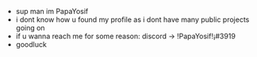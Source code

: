 - sup man im PapaYosif
- i dont know how u found my profile as i dont have many public projects going on
- if u wanna reach me for some reason: discord -> !PapaYosif!¡#3919
- goodluck
<!---
PapaYosif/PapaYosif is a ✨ special ✨ repository because its `README.md` (this file) appears on your GitHub profile.
You can click the Preview link to take a look at your changes.
--->
